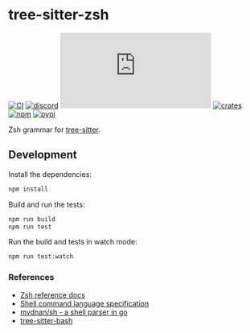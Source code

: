 # tree-sitter-zsh

[![CI][ci]](https://github.com/tree-sitter/tree-sitter-zsh/actions/workflows/ci.yml)
[![discord][discord]](https://discord.gg/w7nTvsVJhm)
[![matrix][matrix]](https://matrix.to/#/#tree-sitter-chat:matrix.org)
[![crates][crates]](https://crates.io/crates/tree-sitter-zsh)
[![npm][npm]](https://www.npmjs.com/package/tree-sitter-zsh)
[![pypi][pypi]](https://pypi.org/project/tree-sitter-zsh)

Zsh grammar for [tree-sitter](https://github.com/tree-sitter/tree-sitter).

## Development

Install the dependencies:

```sh
npm install
```

Build and run the tests:

```sh
npm run build
npm run test
```

Run the build and tests in watch mode:

```sh
npm run test:watch
```

### References

- [Zsh reference docs](https://zsh.sourceforge.io/Doc/Release/zsh_toc.html)
- [Shell command language specification](http://pubs.opengroup.org/onlinepubs/9699919799/utilities/V3_chap02.html)
- [mvdnan/sh - a shell parser in go](https://github.com/mvdan/sh)
- [tree-sitter-bash](https://github.com/tree-sitter/tree-sitter-bash)

[ci]: https://img.shields.io/github/actions/workflow/status/tree-sitter/tree-sitter-zsh/ci.yml?logo=github&label=CI
[discord]: https://img.shields.io/discord/1063097320771698699?logo=discord&label=discord
[matrix]: https://img.shields.io/matrix/tree-sitter-chat%3Amatrix.org?logo=matrix&label=matrix
[npm]: https://img.shields.io/npm/v/tree-sitter-zsh?logo=npm
[crates]: https://img.shields.io/crates/v/tree-sitter-zsh?logo=rust
[pypi]: https://img.shields.io/pypi/v/tree-sitter-zsh?logo=pypi&logoColor=ffd242
